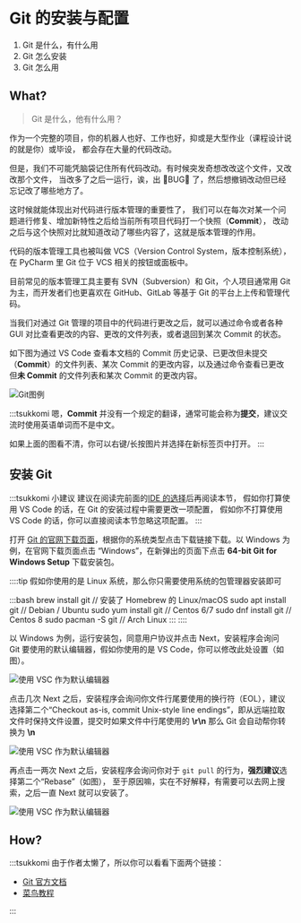 # Git 的安装与配置

1. Git 是什么，有什么用
2. Git 怎么安装
3. Git 怎么用

## What?

> Git 是什么，他有什么用？

作为一个完整的项目，你的机器人也好、工作也好，抑或是大型作业（课程设计说的就是你）或毕设，
都会存在大量的代码改动。

但是，我们不可能凭脑袋记住所有代码改动。有时候突发奇想改改这个文件，又改改那个文件，
当改多了之后一运行，诶，出 :bug:BUG:bug: 了，然后想撤销改动但已经忘记改了哪些地方了。

这时候就能体现出对代码进行版本管理的重要性了，
我们可以在每次对某一个问题进行修复、增加新特性之后给当前所有项目代码打一个快照（**Commit**），
改动之后与这个快照对比就知道改动了哪些内容了，这就是版本管理的作用。

代码的版本管理工具也被叫做 VCS（Version Control System，版本控制系统），在
PyCharm 里 Git 位于 VCS 相关的按钮或面板中。

目前常见的版本管理工具主要有 SVN（Subversion）和 Git，个人项目通常用 Git
为主，而开发者们也更喜欢在 GitHub、GitLab 等基于 Git 的平台上上传和管理代码。

当我们对通过 Git 管理的项目中的代码进行更改之后，就可以通过命令或者各种 GUI
对比查看更改的内容、更改的文件列表，或者退回到某次 Commit 的状态。

如下图为通过 VS Code 查看本文档的 Commit 历史记录、已更改但未提交（**Commit**）的文件列表、某次
Commit 的更改内容，以及通过命令查看已更改但**未 Commit** 的文件列表和某次 Commit 的更改内容。

![Git图例](/images/before/git/vcs.webp)

:::tsukkomi
嗯，**Commit** 并没有一个规定的翻译，通常可能会称为**提交**，建议交流时使用英语单词而不是中文。

如果上面的图看不清，你可以右键/长按图片并选择在新标签页中打开。
:::

## 安装 Git

:::tsukkomi 小建议
建议在阅读完前面的[IDE 的选择](./select_ide)后再阅读本节，
假如你打算使用 VS Code 的话，在 Git 的安装过程中需要更改一项配置，
假如你不打算使用 VS Code 的话，你可以直接阅读本节忽略这项配置。
:::

打开 [Git 的官网下载页面](https://git-scm.com/downloads)，根据你的系统类型点击下载链接下载。以
Windows 为例，在官网下载页面点击 “Windows”，在新弹出的页面下点击 **64-bit Git for Windows Setup**
下载安装包。

::::tip
假如你使用的是 Linux 系统，那么你只需要使用系统的包管理器安装即可

:::bash
brew install git // 安装了 Homebrew 的 Linux/macOS
sudo apt install git // Debian / Ubuntu
sudo yum install git // Centos 6/7
sudo dnf install git // Centos 8
sudo pacman -S git // Arch Linux
:::
::::

以 Windows 为例，运行安装包，同意用户协议并点击 Next，安装程序会询问 Git
要使用的默认编辑器，假如你使用的是 VS Code，你可以修改此处设置（如图）。

![使用 VSC 作为默认编辑器](/images/before/git/vsc.webp)

点击几次 Next 之后，安装程序会询问你文件行尾要使用的换行符（EOL），建议选择第二个“Checkout
as-is, commit Unix-style line endings”，即从远端拉取文件时保持文件设置，提交时如果文件中行尾使用的
**\r\n** 那么 Git 会自动帮你转换为 **\n**

![使用 VSC 作为默认编辑器](/images/before/git/eol.webp)

再点击一两次 Next 之后，安装程序会询问你对于 `git pull` 的行为，**强烈建议**选择第二个“Rebase”（如图），
至于原因嘛，实在不好解释，有需要可以去网上搜索，之后一直 Next 就可以安装了。

![使用 VSC 作为默认编辑器](/images/before/git/pull.webp)

## How?

:::tsukkomi
由于作者太懒了，所以你可以看看下面两个链接：

- [Git 官方文档](https://git-scm.com/book/zh/v2/%E8%B5%B7%E6%AD%A5-%E5%85%B3%E4%BA%8E%E7%89%88%E6%9C%AC%E6%8E%A7%E5%88%B6)
- [菜鸟教程](https://www.runoob.com/git/git-tutorial.html)

:::
